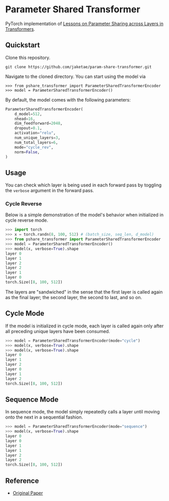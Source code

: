 # Parameter Shared Transformer

PyTorch implementation of [Lessons on Parameter Sharing across Layers in Transformers](https://arxiv.org/abs/2104.06022v1).

## Quickstart

Clone this repository.

```
git clone https://github.com/jaketae/param-share-transformer.git
```

Navigate to the cloned directory. You can start using the model via

```
>>> from pshare_transformer import ParameterSharedTransformerEncoder
>>> model = ParameterSharedTransformerEncoder()
```

By default, the model comes with the following parameters:

```python
ParameterSharedTransformerEncoder(
    d_model=512,
    nhead=16,
    dim_feedforward=2048,
    dropout=0.1,
    activation="relu",
    num_unique_layers=3,
    num_total_layers=6,
    mode="cycle_rev",
    norm=False,
)
```

## Usage

You can check which layer is being used in each forward pass by toggling the `verbose` argument in the forward pass.

### Cycle Reverse

Below is a simple demonstration of the model's behavior when initialized in cycle reverse mode.

```python
>>> import torch
>>> x = torch.randn(8, 100, 512) # (batch_size, seq_len, d_model)
>>> from pshare_transformer import ParameterSharedTransformerEncoder
>>> model = ParameterSharedTransformerEncoder()
>>> model(x, verbose=True).shape
layer 0
layer 1
layer 2
layer 2
layer 1
layer 0
torch.Size([8, 100, 512])
```

The layers are "sandwiched" in the sense that the first layer is called again as the final layer; the second layer, the second to last, and so on.

## Cycle Mode

If the model is initialized in cycle mode, each layer is called again only after all preceding unique layers have been consumed.

```python
>>> model = ParameterSharedTransformerEncoder(mode="cycle")
>>> model(x, verbose=True).shape
>>> model(x, verbose=True).shape
layer 0
layer 1
layer 2
layer 0
layer 1
layer 2
torch.Size([8, 100, 512])
```

## Sequence Mode

In sequence mode, the model simply repeatedly calls a layer until moving onto the next in a sequential fashion.

```python
>>> model = ParameterSharedTransformerEncoder(mode="sequence")
>>> model(x, verbose=True).shape
layer 0
layer 0
layer 1
layer 1
layer 2
layer 2
torch.Size([8, 100, 512])
```

## Reference

- [Original Paper](https://arxiv.org/abs/2104.06022v1)
